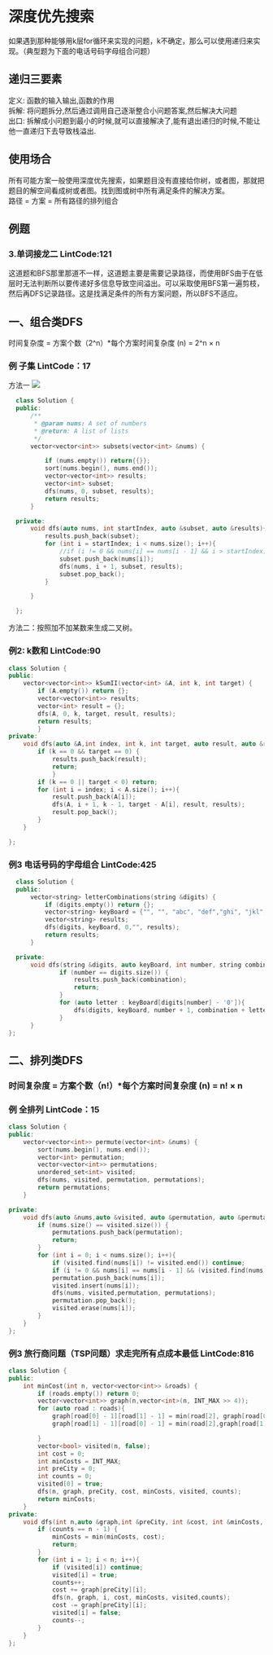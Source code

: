 # 深度优先搜索    
如果遇到那种能够用k层for循环来实现的问题，k不确定，那么可以使用递归来实现。（典型题为下面的电话号码字母组合问题）
## 递归三要素   
定义: 函数的输入输出,函数的作用  
拆解: 将问题拆分,然后通过调用自己逐渐整合小问题答案,然后解决大问题  
出口: 拆解成小问题到最小的时候,就可以直接解决了,能有退出递归的时候,不能让他一直递归下去导致栈溢出.  
## 使用场合  
所有可能方案一般使用深度优先搜索，如果题目没有直接给你树，或者图，那就把题目的解空间看成树或者图。找到图或树中所有满足条件的解决方案。  
路径 = 方案 = 所有路径的排列组合  
## 例题  
### 3.单词接龙二 LintCode:121  
这道题和BFS那里那道不一样，这道题主要是需要记录路径，而使用BFS由于在低层时无法判断所以要传递好多信息导致空间溢出。可以采取使用BFS第一遍剪枝，然后再DFS记录路径。这是找满足条件的所有方案问题，所以BFS不适应。
## 一、组合类DFS    
时间复杂度  = 方案个数（2^n）*每个方案时间复杂度 (n) = 2^n × n    
### 例 子集 LintCode：17  
方法一
![](https://github.com/994861457/994861457_Algorithm_notes_cpp/blob/main/%E5%9B%BE%E7%89%87/QQ%E5%9B%BE%E7%89%8720220130163738.jpg)  
```cpp  
  class Solution {
  public:
      /**
       * @param nums: A set of numbers
       * @return: A list of lists
       */
      vector<vector<int>> subsets(vector<int> &nums) {

          if (nums.empty()) return{{}};
          sort(nums.begin(), nums.end());
          vector<vector<int>> results;
          vector<int> subset;
          dfs(nums, 0, subset, results);
          return results;
      }

  private:
      void dfs(auto nums, int startIndex, auto &subset, auto &results){
          results.push_back(subset);
          for (int i = startIndex; i < nums.size(); i++){                           //每深入一层都会跳过已经访问过的元素，向后移一个数
              //if (i != 0 && nums[i] == nums[i - 1] && i > startIndex) continue;  //带重复元素的子集的题加上这句就是答案  //当发现是第二个相同元素时，如果set里面未出现过相同的数就舍弃。也就是说如果发现该数不是重复数中的第一个，那就需要看看他的兄弟节点，如果他是兄弟节点中最左边那个就说明添加是有效的。
              subset.push_back(nums[i]);
              dfs(nums, i + 1, subset, results);
              subset.pop_back();
          }

      }

  };  
  ```
  方法二：按照加不加某数来生成二叉树。   
  ### 例2: k数和 LintCode:90  
  ```cpp
  class Solution {
  public:
      vector<vector<int>> kSumII(vector<int> &A, int k, int target) {
          if (A.empty()) return {};
          vector<vector<int>> results;
          vector<int> result = {};
          dfs(A, 0, k, target, result, results);
          return results;
          }
  private:
      void dfs(auto &A,int index, int k, int target, auto result, auto &results){
          if (k == 0 && target == 0) {
              results.push_back(result);
              return;
              }
          if (k == 0 || target < 0) return;
          for (int i = index; i < A.size(); i++){
              result.push_back(A[i]);
              dfs(A, i + 1, k - 1, target - A[i], result, results);
              result.pop_back();
          }
      }

  };
  ```  
### 例3 电话号码的字母组合 LintCode:425   
```cpp
  class Solution {
  public:
      vector<string> letterCombinations(string &digits) {
          if (digits.empty()) return {};
          vector<string> keyBoard = {"", "", "abc", "def","ghi", "jkl","mno","pqrs","tuv","wxyz"};
          vector<string> results;
          dfs(digits, keyBoard, 0,"", results);
          return results;
      }

  private:
      void dfs(string &digits, auto keyBoard, int number, string combination, auto &results){
              if (number == digits.size()) {
                  results.push_back(combination);
                  return;
              }        
              for (auto letter : keyBoard[digits[number] - '0']){
                  dfs(digits, keyBoard, number + 1, combination + letter, results);
              }
      }
};
```
## 二、排列类DFS  
### 时间复杂度  = 方案个数（n!）*每个方案时间复杂度 (n) = n! × n  
### 例  全排列 LintCode：15
  ```cpp  
  class Solution {
  public:
      vector<vector<int>> permute(vector<int> &nums) {
          sort(nums.begin(), nums.end());
          vector<int> permutation;
          vector<vector<int>> permutations;
          unordered_set<int> visited;
          dfs(nums, visited, permutation, permutations);
          return permutations;
      }

  private:
      void dfs(auto &nums,auto &visited, auto &permutation, auto &permutations){
          if (nums.size() == visited.size()) {
              permutations.push_back(permutation);
              return;
          }
          for (int i = 0; i < nums.size(); i++){
              if (visited.find(nums[i]) != visited.end()) continue;
              if (i != 0 && nums[i] == nums[i - 1] && (visited.find(nums[i - 1]) == visited.end())) continue; //当前数和前面数一样，但前面数以前没出现过。
              permutation.push_back(nums[i]);
              visited.insert(nums[i]);
              dfs(nums, visited,permutation, permutations);
              permutation.pop_back();
              visited.erase(nums[i]);
          }
      }
  };
```

### 例3 旅行商问题（TSP问题）求走完所有点成本最低 LintCode:816 
  ```cpp  
  class Solution {
  public:
      int minCost(int n, vector<vector<int>> &roads) {
          if (roads.empty()) return 0;
          vector<vector<int>> graph(n,vector<int>(n, INT_MAX >> 4));
          for (auto road : roads){
              graph[road[0] - 1][road[1] - 1] = min(road[2], graph[road[0] - 1][road[1] - 1]);
              graph[road[1] - 1][road[0] - 1] = min(road[2],graph[road[1] - 1][road[0] - 1]);

          }
          vector<bool> visited(n, false);
          int cost = 0;
          int minCosts = INT_MAX;
          int preCity = 0;
          int counts = 0;
          visited[0] = true;
          dfs(n, graph, preCity, cost, minCosts, visited, counts);
          return minCosts;
      }
  private:
      void dfs(int n,auto &graph,int &preCity, int &cost, int &minCosts, auto &visited, int & counts){
          if (counts == n - 1) {
              minCosts = min(minCosts, cost);
              return;
          }
          for (int i = 1; i < n; i++){
              if (visited[i]) continue;
              visited[i] = true;
              counts++;
              cost += graph[preCity][i];
              dfs(n, graph, i, cost, minCosts, visited,counts);
              cost -= graph[preCity][i];
              visited[i] = false;
              counts--;
          }
      }
  };  
  ```


